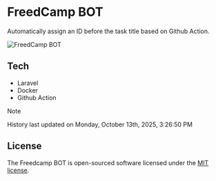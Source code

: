 # FreedCamp BOT

Automatically assign an ID before the task title based on Github Action.

![FreedCamp BOT](https://repository-images.githubusercontent.com/737932867/7d34798b-2680-471c-b089-a78a718d3d6a)

## Tech

- Laravel
- Docker
- Github Action

> [!NOTE]  
> History last updated on Monday, October 13th, 2025, 3:26:50 PM

## License

The Freedcamp BOT is open-sourced software licensed under the [MIT license](https://opensource.org/licenses/MIT).
